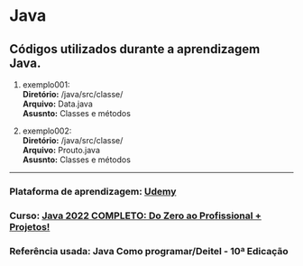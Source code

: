 # Java

## Códigos utilizados durante a aprendizagem Java.

1. exemplo001: <br/>
    **Diretório:** /java/src/classe/ <br />
    **Arquivo:** Data.java <br />
    **Asusnto:** Classes e métodos

2. exemplo002: <br/>
    **Diretório:** /java/src/classe/ <br />
    **Arquivo:** Prouto.java <br />
    **Asusnto:** Classes e métodos

---
### Plataforma de aprendizagem: [Udemy](https://www.udemy.com/) 

### Curso: [Java 2022 COMPLETO: Do Zero ao Profissional + Projetos!](https://www.udemy.com/course/fundamentos-de-programacao-com-java)

### Referência usada: Java Como programar/Deitel - 10ª Edicação


